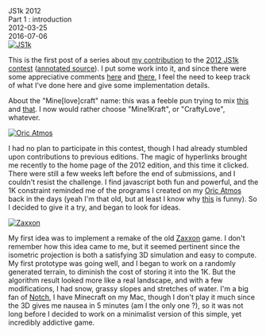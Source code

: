 <div class="series">JS1k 2012</div>
<div class="title">Part 1 : introduction</div>
<div class="pubdate">2012-03-25</div>
<div class="lastmodifdate">2016-07-06</div>

<a class="illustration" href="//js1k.com">
    <img src="/cdn/img/js1k.png" title="JS1k" />
</a>

This is the first post of a series about [my contribution](//js1k.com/1282 "1K Minecraft") to the [2012 JS1k contest](//js1k.com/2012-love "js1k 2012") ([annotated source](//github.com/ehouais/js1k "ehouais/js1k")). I put some work into it, and since there were some appreciative comments [here](//www.europapress.es/portaltic/videojuegos/noticia-crean-clon-minecraft-solo-pesa-kilobyte-20120322083005.html "Crean un clon de Minecraft que solo pesa 1 kilobyte") and [there](//www.faseextra.com/pc/minecraft-minimalista "Minecraft minimalista"), I feel the need to keep track of what I've done here and give some implementation details.

About the "Mine[love]craft" name: this was a feeble pun trying to mix [this](//www.minecraft.net "Minecraft") and [that](//en.wikipedia.org/wiki/H._P._Lovecraft "H.P. Lovecraft"). I now would rather choose "Mine1Kraft", or "CraftyLove", whatever.

<a class="illustration" href="//en.wikipedia.org/wiki/Oric">
    <img src="/cdn/img/oric-atmos.jpg" title="Oric Atmos" />
</a>

I had no plan to participate in this contest, though I had already stumbled upon contributions to previous editions. The magic of hyperlinks brought me recently to the home page of the 2012 edition, and this time it clicked. There were still a few weeks left before the end of submissions, and I couldn't resist the challenge. I find javascript both fun and powerful, and the 1K constraint reminded me of the programs I created on my [Oric Atmos](//en.wikipedia.org/wiki/Oric_series_of_computers#Oric_Atmos "Oric Atmos") back in the days (yeah I'm that old, but at least I know why [this](//cheezburger.com/4443671040 "Hammerzeit") is funny). So I decided to give it a try, and began to look for ideas.

<a class="illustration" href="//en.wikipedia.org/wiki/Zaxxon">
    <img src="/cdn/img/zaxxon.png" title="Zaxxon" />
</a>

My first idea was to implement a remake of the old [Zaxxon](//en.wikipedia.org/wiki/Zaxxon "Zaxxon") game. I don't remember how this idea came to me, but it seemed pertinent since the isometric projection is both a satisfying 3D simulation and easy to compute. My first prototype was going well, and I began to work on a randomly generated terrain, to diminish the cost of storing it into the 1K. But the algorithm result looked more like a real landscape, and with a few modifications, I had snow, grassy slopes and stretches of water. I'm a big fan of [Notch](//notch.tumblr.com "Notch"), I have Minecraft on my Mac, though I don't play it much since the 3D gives me nausea in 5 minutes (am I the only one ?), so it was not long before I decided to work on a minimalist version of this simple, yet incredibly addictive game.
